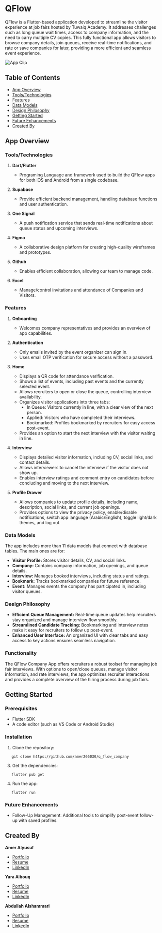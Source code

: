 # QFlow

QFlow is a Flutter-based application developed to streamline the visitor experience at job fairs hosted by Tuwaiq Academy. It addresses challenges such as long queue wait times, access to company information, and the need to carry multiple CV copies. This fully functional app allows visitors to browse company details, join queues, receive real-time notifications, and rate or save companies for later, providing a more efficient and seamless event experience.

![App Clip](q_flow_visitor.gif)

## Table of Contents

- [App Overview](#app-overview)
- [Tools/Technologies](#toolstechnologies)
- [Features](#features)
- [Data Models](#data-models)
- [Design Philosophy](#design-philosophy)
- [Getting Started](#getting-started)
- [Future Enhancements](#future-enhancements)
- [Created By](#created-by)

## App Overview

### Tools/Technologies

1. **Dart/Flutter**
   - Programing Language and framework used to build the QFlow apps for both iOS and Android from a single codebase.

2. **Supabase**
   - Provide efficient backend management, handling database functions and user authentication.

3. **One Signal**
   - A push notification service that sends real-time notifications  about queue status and upcoming interviews.

4. **Figma**
   - A collaborative design platform for creating high-quality wireframes and prototypes.

5. **Github**
   - Enables efficient collaboration, allowing our team to manage code.

6. **Excel**
   - Manage/control invitations and attendance of Companies and Visitors.

### Features

1. **Onboarding**
   - Welcomes company representatives and provides an overview of app capabilities.

2. **Authentication**
   - Only emails invited by the event organizer can sign in.
   - Uses email OTP verification for secure access without a password.

3. **Home**
   - Displays a QR code for attendance verification.
   - Shows a list of events, including past events and the currently selected event.
   - Allows recruiters to open or close the queue, controlling interview availability.
   - Organizes visitor applications into three tabs:
      - In Queue: Visitors currently in line, with a clear view of the next person.
      - Applied: Visitors who have completed their interviews.
      - Bookmarked: Profiles bookmarked by recruiters for easy access post-event.
   -	Provides an option to start the next interview with the visitor waiting in line.

4. **Interview**
   - Displays detailed visitor information, including CV, social links, and contact details.
   - Allows interviewers to cancel the interview if the visitor does not show up.
   - Enables interview ratings and comment entry on candidates before concluding and moving to the next interview.

5. **Profile Drawer**
   - Allows companies to update profile details, including name, description, social links, and current job openings.
   - Provides options to view the privacy policy, enable/disable notifications, switch app language (Arabic/English), toggle light/dark themes, and log out.


### Data Models

The app includes more than 11 data models that connect with database tables. The main ones are for:

- **Visitor Profile:** Stores visitor details, CV, and social links.
- **Company:** Contains company information, job openings, and queue details.
- **Interview:** Manages booked interviews, including status and ratings.
- **Bookmark:** Tracks bookmarked companies for future reference.
- **Event:** Manages events the company has participated in, including visitor queues.

### Design Philosophy

- **Efficient Queue Management:** Real-time queue updates help recruiters stay organized and manage interview flow smoothly.
- **Streamlined Candidate Tracking:** Bookmarking and interview notes make it easy for recruiters to follow up post-event.
- **Enhanced User Interface:**  An organized UI with clear tabs and easy access to key actions ensures seamless navigation.

### Functionality

The QFlow Company App offers recruiters a robust toolset for managing job fair interviews. With options to open/close queues, manage visitor information, and rate interviews, the app optimizes recruiter interactions and provides a complete overview of the hiring process during job fairs.

## Getting Started

### Prerequisites

- Flutter SDK
- A code editor (such as VS Code or Android Studio)

### Installation

1. Clone the repository:

```
   git clone https://github.com/amer266030/q_flow_company
```

3. Get the dependencies:

    
```
   flutter pub get
```

4. Run the app:
    
```
   flutter run
```

### Future Enhancements

* Follow-Up Management: Additional tools to simplify post-event follow-up with saved profiles.

## Created By

**Amer Alyusuf**
- [Portfolio](https://amer266030.github.io)
- [Resume](https://amer266030.github.io/assets/pdf/Amer_CV.pdf)
- [LinkedIn](https://www.linkedin.com/in/amer-alyusuf)

**Yara Albouq**
- [Portfolio](https://bind.link/@yaraalbouq)
- [Resume](https://drive.google.com/file/d/1H0d1yBl9JCLyyc3Uwz3582EW3uy3U3HE/view?usp=drivesdk)
- [LinkedIn](https://www.linkedin.com/in/yaraalbouq)

**Abdullah Alshammari**
- [Portfolio](https://bind.link/@abdullah-al-shammari)
- [Resume](https://amer266030.github.io/assets/pdf/Amer_CV.pdf)
- [LinkedIn](https://www.linkedin.com/in/abumukhlef)